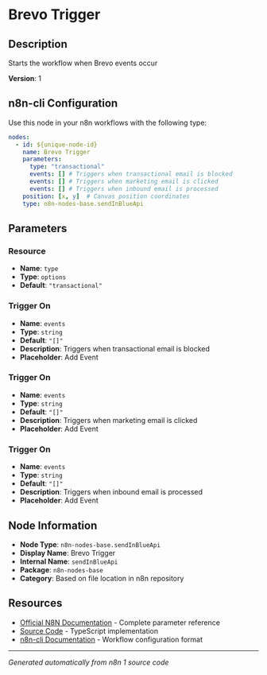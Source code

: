 # Brevo Trigger

## Description

Starts the workflow when Brevo events occur

**Version**: 1

## n8n-cli Configuration

Use this node in your n8n workflows with the following type:

```yaml
nodes:
  - id: ${unique-node-id}
    name: Brevo Trigger
    parameters:
      type: "transactional"
      events: [] # Triggers when transactional email is blocked
      events: [] # Triggers when marketing email is clicked
      events: [] # Triggers when inbound email is processed
    position: [x, y]  # Canvas position coordinates
    type: n8n-nodes-base.sendInBlueApi
```

## Parameters

### Resource

- **Name**: `type`
- **Type**: `options`
- **Default**: `"transactional"`

### Trigger On

- **Name**: `events`
- **Type**: `string`
- **Default**: `"[]"`
- **Description**: Triggers when transactional email is blocked
- **Placeholder**: Add Event

### Trigger On

- **Name**: `events`
- **Type**: `string`
- **Default**: `"[]"`
- **Description**: Triggers when marketing email is clicked
- **Placeholder**: Add Event

### Trigger On

- **Name**: `events`
- **Type**: `string`
- **Default**: `"[]"`
- **Description**: Triggers when inbound email is processed
- **Placeholder**: Add Event


## Node Information

- **Node Type**: `n8n-nodes-base.sendInBlueApi`
- **Display Name**: Brevo Trigger
- **Internal Name**: `sendInBlueApi`
- **Package**: `n8n-nodes-base`
- **Category**: Based on file location in n8n repository

## Resources

- [Official N8N Documentation](https://docs.n8n.io/integrations/builtin/app-nodes/n8n-nodes-base.sendinblueapi/) - Complete parameter reference
- [Source Code](https://github.com/n8n-io/n8n/blob/master/packages/nodes-base/nodes/Brevo/BrevoTrigger.node.ts) - TypeScript implementation
- [n8n-cli Documentation](https://github.com/edenreich/n8n-cli) - Workflow configuration format

---
*Generated automatically from n8n 1 source code*
